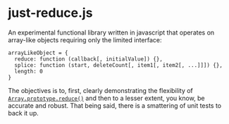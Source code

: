 # just-reduce.js

An experimental functional library written in javascript that operates on array-like objects requiring only the limited interface:

    arrayLikeObject = {
      reduce: function (callback[, initialValue]) {},
      splice: function (start, deleteCount[, item1[, item2[, ...]]]) {}, 
      length: 0
    }
    
The objectives is to, first, clearly demonstrating the flexibility of [`Array.prototype.reduce()`](https://developer.mozilla.org/en-US/docs/Web/JavaScript/Reference/Global_Objects/Array/Reduce) and then to a lesser extent, you know, be accurate and robust. That being said, there is a smattering of unit tests to back it up.
